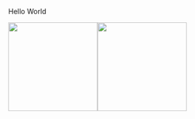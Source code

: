 <a>Hello World</a>
<div><a href="https://github.com/caiofg"><img height="180em" src="https://github-readme-stats.vercel.app/api/top-langs/?username=caiofg-aqui&layout=compact&langs_count=7&theme=dracula"/><img height="180em" src="https://github-readme-stats.vercel.app/api?username=caiofg-aqui&show_icons=true&theme=dracula&include_all_commits=true&count_private=true"/></div>
